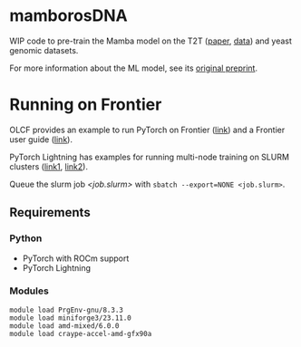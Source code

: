 # mamborosDNA

WIP code to pre-train the Mamba model on the T2T
([paper](https://doi.org/10.1126/science.abj6987),
[data](https://www.ncbi.nlm.nih.gov/datasets/genome/GCF_009914755.1/)) and
yeast genomic datasets.

For more information about the ML model, see its [original
preprint](https://doi.org/10.48550/arXiv.2312.00752).


# Running on Frontier

OLCF provides an example to run PyTorch on Frontier ([link](https://docs.olcf.ornl.gov/software/python/pytorch_frontier.html))
and a Frontier user guide ([link](https://docs.olcf.ornl.gov/systems/frontier_user_guide.html#software)).

PyTorch Lightning has examples for running multi-node training on SLURM clusters ([link1](https://lightning.ai/docs/pytorch/stable/clouds/cluster_advanced.html), [link2](https://lightning.ai/docs/fabric/stable/guide/multi_node/slurm.html)).

Queue the slurm job *<job.slurm>* with `sbatch --export=NONE <job.slurm>`.


## Requirements
### Python

* PyTorch with ROCm support
* PyTorch Lightning

### Modules

```
module load PrgEnv-gnu/8.3.3
module load miniforge3/23.11.0
module load amd-mixed/6.0.0
module load craype-accel-amd-gfx90a
```
